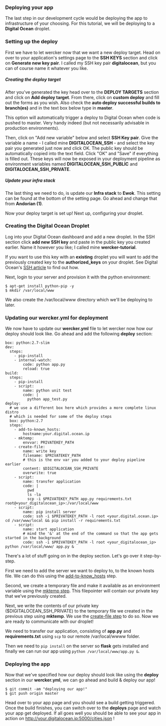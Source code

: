 ### Deploying your app

The last step in our development cycle would be deploying the app to 
infrastructure of your choosing. For this tutorial, we will be deploying
to a **Digital Ocean** droplet.


### Setting up the deploy

First we have to let wercker now that we want a new deploy target. Head on over
to your application's settings page to the **SSH KEYS** section and click on
**Generate new key pair**. I called my SSH key pair **digitalocean**, but you
can of course name it whatever you like. 

##### Creating the deploy target
After you've generated the key head over to the **DEPLOY TARGETS** section and
click on **Add deploy target**.  From there, click on **custom deploy** and
fill out the forms as you wish. Also check the **auto deploy successful builds
to branch(es)** and in the text box below type in **master**. 

This option will automatically trigger a deploy to Digital Ocean when code is
pushed to master. Very handy indeed (but not necessarily advisable in
production environments). 

Then, click on "Add new variable" below and select **SSH Key pair**.  Give the
variable a name - I called mine **DIGITALOCEAN_SSH** - and select the key pair
you generated just now and click OK. The public key should be automatically
copied into the text field. Click "OK" and "Save" if everything is filled out.
These keys will now be exposed in your deployment pipeline as environment
variables named **DIGITALOCEAN_SSH_PUBLIC** and **DIGITALOCEAN_SSH_PRIVATE**.

##### Update your infra stack
The last thing we need to do, is update our **Infra stack** to **Ewok**.  This
setting can be found at the bottom of the setting page. Go ahead and change
that from **Andorian (1)**.

Now your deploy target is set up! Next up, configuring your droplet.

### Creating the Digital Ocean Droplet
Log into your Digital Ocean dashboard and add a new droplet. In the SSH section
click **add new SSH key** and paste in the public key you created earlier. Name
it however you like; I called mine **wercker-tutorial**. 

If you want to use this key with an **existing** droplet you will want to add
the previously created key to the **authorized_keys** on your droplet. See
Digital Ocean's [SSH
article](https://www.digitalocean.com/community/tutorials/how-to-use-ssh-keys-with-digitalocean-droplets)
to find out how.

Next, login to your server and provision it with the python environment:

```
$ apt-get install python-pip -y 
$ mkdir /var/local/www
```

We also create the /var/local/www directory which we'll be deploying to later.

### Updating our wercker.yml for deployment
We now have to update our **wercker.yml** file to let wercker now how our
deploy should look like. Go ahead and add the following **deploy** section:

```
box: python:2.7-slim
dev:
  steps:
    - pip-install
    - internal-watch:
        code: python app.py
        reload: true
build:
  steps:
    - pip-install
    - script:
        name: python unit test
        code: |
          python app_test.py
deploy:
  # we use a different box here which provides a more complete linux distro
  # which is needed for some of the deploy steps
  box: python:2.7
  steps:
    - add-to-known_hosts:
        hostname:your.digital.ocean.ip
    - mktemp:
        envvar: PRIVATEKEY_PATH
    - create-file:
        name: write key
        filename: $PRIVATEKEY_PATH
        # this is the env var you added to your deploy pipeline earlier
        content: $DIGITALOCEAN_SSH_PRIVATE
        overwrite: true
    - script:
        name: transfer application
        code: |
          pwd
          ls -la
          scp -i $PRIVATEKEY_PATH app.py requirements.txt root@<your_digitalocean_ip>:/var/local/www
    - script:
        name: pip install server
        code: ssh -i $PRIVATEKEY_PATH -l root <your.digital.ocean.ip> cd /var/www/local && pip install -r requirements.txt
    - script:
        name: start application
        # mind the '&' at the end of the command so that the app gets started in the background
        code: ssh -i $PRIVATEKEY_PATH -l root <your_digitalocean_ip> python /var/local/www/ app.py &       
```
There's a lot of stuff going on in the deploy section. Let's go over it
step-by-step.

First we need to add the server we want to deploy to, to the known hosts file.
We can do this using the
[add-to-know_hosts](https://app.wercker.com/#applications/521764dde36a64ff110022f2/tab/details)
step.

Second, we create a temporary file and make it available as an environment
variable using the [mktemp
step](https://app.wercker.com/#applications/52167277e9fa619606001064/tab/details).
This filepointer will contain our private key that we’ve previously created.

Next, we write the contents of our private key ($DIGITALOCEAN_SSH_PRIVATE) to
the temporary file we created in the previous step using **mktemp**. We use the
[create-file
step](https://app.wercker.com/#applications/51c829dd3179be4478002113/tab/details)
to do so. Now we are ready to communicate with our droplet!

We need to transfer our application, consisting of **app.py** and
**requirements.txt** using `scp` to our remote /var/local/wwww folder.

Then we need to `pip install` on the server so **flask** gets installed and
finally we can run our app using `python /var/local/www/app.py &`.

### Deploying the app

Now that we've specified how our deploy should look like using the 
**deploy** section in our **wercker.yml**, we can go ahead and build & deploy
our app!

```
$ git commit -am "deploying our app!"
$ git push origin master
```

Head over to your app page and you should see a build getting triggered.  Once
the build finishes, you can switch over to the **deploys** page and watch your
app get deployed. If all goes well you should be able to see your app in action
on http://your.digitalocean.ip:5000/cities.json !
